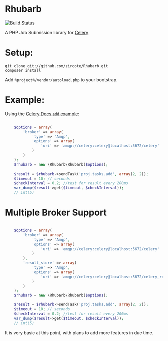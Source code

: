 Rhubarb
=======

[![Build Status](https://secure.travis-ci.org/zircote/Rhubarb.png)](http://travis-ci.org/zircote/Rhubarb)

A PHP Job Submission library for [Celery](http://celeryproject.org/)

Setup:
======

```
git clone git://github.com/zircote/Rhubarb.git
composer install
```
Add `%project%/vendor/autoload.php` to your bootstrap.

Example:
========
Using the [Celery Docs `add` example](http://docs.celeryproject.org/en/latest/getting-started/first-steps-with-celery.html#application):

```php

    $options = array(
        'broker' => array(
            'type' => 'Amqp',
            'options' => array(
                'uri' => 'amqp://celery:celery@localhost:5672/celery'
            )
        )
    );
    $rhubarb = new \Rhubarb\Rhubarb($options);

    $result = $rhubarb->sendTask('proj.tasks.add', array(2, 2));
    $timeout = 10; // seconds
    $checkInterval = 0.2; //test for result every 200ms
    var_dump($result->get($timeout, $checkInterval));
    // int(5)
```

Multiple Broker Support
=========================

```php

    $options = array(
        'broker' => array(
            'type' => 'Amqp',
            'options' => array(
                'uri' => 'amqp://celery:celery@localhost:5672/celery'
            )
        ),
        'result_store' => array(
            'type' => 'Amqp',
            'options' => array(
                'uri' => 'amqp://celery:celery@localhost:5672/celery_results'
            )
        )
    );
    $rhubarb = new \Rhubarb\Rhubarb($options);

    $result = $rhubarb->sendTask('proj.tasks.add', array(2, 2));
    $timeout = 10; // seconds
    $checkInterval = 0.2; //test for result every 200ms
    var_dump($result->get($timeout, $checkInterval));
    // int(5)

```
It is very basic at this point, with plans to add more features in due time.
